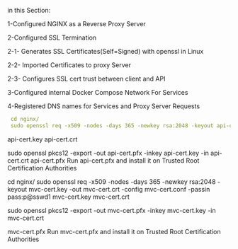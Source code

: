 in this Section:

1-Configured NGINX as a Reverse Proxy Server

2-Configured SSL Termination
 
  2-1- Generates SSL Certificates(Self=Signed) with openssl in Linux
 
  2-2- Imported Certificates to proxy Server
 
  2-3- Configures SSL cert trust between client and API

3-Configured internal Docker Compose Network For Services

4-Registered DNS names for Services and Proxy Server Requests

```yml
 cd nginx/
 sudo openssl req -x509 -nodes -days 365 -newkey rsa:2048 -keyout api-cert.key -out api-cert.crt -config api-cert.conf -passin pass:p@sswd1
````

api-cert.key
api-cert.crt

sudo openssl pkcs12 -export -out api-cert.pfx -inkey api-cert.key -in api-cert.crt
 api-cert.pfx
 Run api-cert.pfx and install it on Trusted Root Certification Authorities

cd nginx/
sudo openssl req -x509 -nodes -days 365 -newkey rsa:2048 -keyout mvc-cert.key -out mvc-cert.crt -config mvc-cert.conf -passin pass:p@sswd1
mvc-cert.key
mvc-cert.crt

sudo openssl pkcs12 -export -out mvc-cert.pfx -inkey mvc-cert.key -in mvc-cert.crt

mvc-cert.pfx
Run mvc-cert.pfx and install it on Trusted Root Certification Authorities
   
